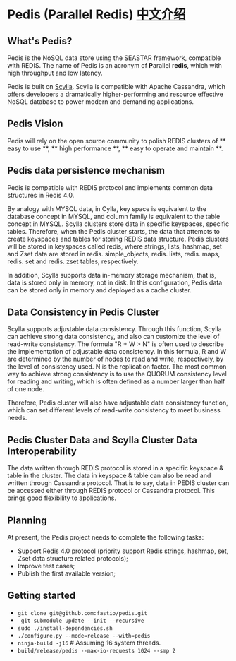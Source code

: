 # Pedis (Parallel Redis) [中文介绍](README_CN.md)

## What's Pedis?

Pedis is the NoSQL data store using the SEASTAR framework, compatible with REDIS. The name of Pedis is an acronym of **P**arallel r**edis**, which with high throughput and low latency.

Pedis is built on [Scylla](https://www.scylladb.com/). Scylla is compatible with Apache Cassandra, which offers developers a dramatically higher-performing and resource effective NoSQL database to power modern and demanding applications.

## Pedis Vision

Pedis will rely on the open source community to polish REDIS clusters of ** easy to use **, ** high performance **, ** easy to operate and maintain **.

## Pedis data persistence mechanism

Pedis is compatible with REDIS protocol and implements common data structures in Redis 4.0.

By analogy with MYSQL data, in Cylla, key space is equivalent to the database concept in MYSQL, and column family is equivalent to the table concept in MYSQL. Scylla clusters store data in specific keyspaces, specific tables. Therefore, when the Pedis cluster starts, the data that attempts to create keyspaces and tables for storing REDIS data structure. Pedis clusters will be stored in keyspaces called redis, where strings, lists, hashmap, set and Zset data are stored in redis. simple_objects, redis. lists, redis. maps, redis. set and redis. zset tables, respectively.

In addition, Scylla supports data in-memory storage mechanism, that is, data is stored only in memory, not in disk. In this configuration, Pedis data can be stored only in memory and deployed as a cache cluster.

## Data Consistency in Pedis Cluster

Scylla supports adjustable data consistency. Through this function, Scylla can achieve strong data consistency, and also can customize the level of read-write consistency. The formula "R + W > N" is often used to describe the implementation of adjustable data consistency. In this formula, R and W are determined by the number of nodes to read and write, respectively, by the level of consistency used. N is the replication factor. The most common way to achieve strong consistency is to use the QUORUM consistency level for reading and writing, which is often defined as a number larger than half of one node.

Therefore, Pedis cluster will also have adjustable data consistency function, which can set different levels of read-write consistency to meet business needs.

## Pedis Cluster Data and Scylla Cluster Data Interoperability

The data written through REDIS protocol is stored in a specific keyspace & table in the cluster. The data in keyspace & table can also be read and written through Cassandra protocol. That is to say, data in PEDIS cluster can be accessed either through REDIS protocol or Cassandra protocol. This brings good flexibility to applications.

## Planning

At present, the Pedis project needs to complete the following tasks:

* Support Redis 4.0 protocol (priority support Redis strings, hashmap, set, Zset data structure related protocols);
* Improve test cases;
* Publish the first available version;

## Getting started

* ```git clone git@github.com:fastio/pedis.git```
* ``` git submodule update --init --recursive```
* ```sudo ./install-dependencies.sh```
* ```./configure.py --mode=release --with=pedis```
* ```ninja-build -j16``` # Assuming 16 system threads.
* ```build/release/pedis --max-io-requests 1024 --smp 2```


